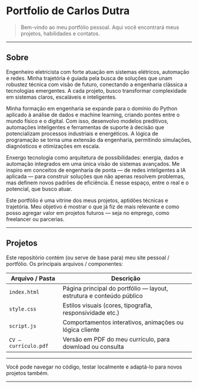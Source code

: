 # Portfolio de Carlos Dutra

> Bem-vindo ao meu portfólio pessoal. Aqui você encontrará meus projetos, habilidades e contatos.

---

## Sobre

Engenheiro eletricista com forte atuação em sistemas elétricos, automação e redes. Minha trajetória é guiada pela busca de soluções que unam robustez técnica com visão de futuro, conectando a engenharia clássica a tecnologias emergentes. A cada projeto, busco transformar complexidade em sistemas claros, escaláveis e inteligentes.

Minha formação em engenharia se expande para o domínio do Python aplicado à análise de dados e machine learning, criando pontes entre o mundo físico e o digital. Com isso, desenvolvo modelos preditivos, automações inteligentes e ferramentas de suporte à decisão que potencializam processos industriais e energéticos. A lógica de programação se torna uma extensão da engenharia, permitindo simulações, diagnósticos e otimizações em escala.

Enxergo tecnologia como arquitetura de possibilidades: energia, dados e automação integrados em uma única visão de sistemas avançados. Me inspiro em conceitos de engenharia de ponta — de redes inteligentes a IA aplicada — para construir soluções que não apenas resolvem problemas, mas definem novos padrões de eficiência. É nesse espaço, entre o real e o potencial, que busco atuar.

Este portfólio é uma vitrine dos meus projetos, aptidões técnicas e trajetória. Meu objetivo é mostrar o que já fiz de mais relevante e como posso agregar valor em projetos futuros — seja no emprego, como freelancer ou parcerias.

---

## Projetos

Este repositório contém (ou serve de base para) meu site pessoal / portfólio. Os principais arquivos / componentes:

| Arquivo / Pasta | Descrição |
|------------------|-----------|
| `index.html`     | Página principal do portfólio — layout, estrutura e conteúdo público |
| `style.css`      | Estilos visuais (cores, tipografia, responsividade etc.) |
| `script.js`      | Comportamentos interativos, animações ou lógica cliente |
| `CV — currículo.pdf` | Versão em PDF do meu currículo, para download ou consulta |

---

Você pode navegar no código, testar localmente e adaptá-lo para novos projetos também.

---
